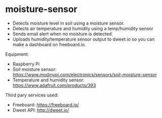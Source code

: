 # moisture-sensor
- Detects moisture level in soil using a moisture sensor.
- Detects air temperature and humidity using a temp/humidity sensor
- Sends email alert when no moisture is detected.
- Uploads humidity/temperature sensor output to dweet.io so you can make a dashboard on freeboard.io.

Equipment:
- Raspberry Pi
- Soil moisture sensor: https://www.modmypi.com/electronics/sensors/soil-moisture-sensor
- Temperature and humidity sensor: https://www.adafruit.com/products/393

Third pary services used:
- Freeboard: https://freeboard.io/
- Dweet API: http://dweet.io/
